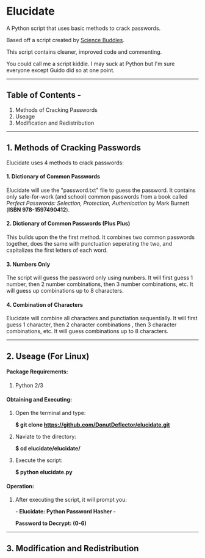 # Elucidate
A Python script that uses basic methods to crack passwords.

Based off a script created by [Science Buddies](http://www.sciencebuddies.org/Files/5549/17/crack2.py).

This script contains cleaner, improved code and commenting.

You could call me a script kiddie. I may suck at Python but I'm sure everyone except Guido did so at one point.
___

## Table of Contents -
1. Methods of Cracking Passwords
2. Useage
3. Modification and Redistribution

___

## 1. Methods of Cracking Passwords

Elucidate uses 4 methods to crack passwords:

#### 1. Dictionary of Common Passwords
  
Elucidate will use the "password.txt" file to guess the password. It contains only safe-for-work (and school) common passwords from a book called *Perfect Passwords: Selection, Protection, Authenication* by Mark Burnett (__ISBN 978-1597490412__). 

#### 2. Dictionary of Common Passwords (Plus Plus)

This builds upon the the first method. It combines two common passwords together, does the same with punctuation seperating the two, and capitalizes the first letters of each word.

#### 3. Numbers Only
  
The script will guess the password only using numbers. It will first guess 1 number, then 2 number combinations, then 3 number combinations, etc. It will guess up combinations up to 8 characters.

#### 4. Combination of Characters
  
Elucidate will combine all characters and punctiation sequentially. It will first guess 1 character, then 2 character combinations , then 3 character combinations, etc. It will guess combinations up to 8 characters.

___

## 2. Useage (For Linux)

#### Package Requirements:
1. Python 2/3

#### Obtaining and Executing:
1. Open the terminal and type:

    <strong>$ git clone https://github.com/DonutDeflector/elucidate.git</strong>

2. Naviate to the directory:

    <strong>$ cd elucidate/elucidate/</strong>

3. Execute the script:

    <strong>$ python elucidate.py</strong>

#### Operation:
1. After executing the script, it will prompt you: 

    <strong>- Elucidate: Python Password Hasher -</strong>
    
    <strong>Password to Decrypt: (0-6) </strong>



___

## 3. Modification and Redistribution




